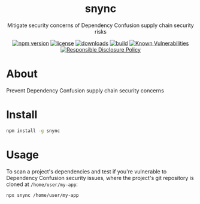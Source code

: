 
<p align="center"><h1 align="center">
  snync
</h1>

<p align="center">
  Mitigate security concerns of Dependency Confusion supply chain security risks
</p>

<p align="center">
  <a href="https://www.npmjs.org/package/snync"><img src="https://badgen.net/npm/v/snync" alt="npm version"/></a>
  <a href="https://www.npmjs.org/package/snync"><img src="https://badgen.net/npm/license/snync" alt="license"/></a>
  <a href="https://www.npmjs.org/package/snync"><img src="https://badgen.net/npm/dt/snync" alt="downloads"/></a>
  <a href="https://github.com/snyk-labs/snync/actions?workflow=CI"><img src="https://github.com/snyk-labs/snync/workflows/CI/badge.svg" alt="build"/></a>
  <a href="https://snyk.io/test/github/snyk-labs/snync"><img src="https://snyk.io/test/github/snyk-labs/snync/badge.svg" alt="Known Vulnerabilities"/></a>
  <a href="./SECURITY.md"><img src="https://img.shields.io/badge/Security-Responsible%20Disclosure-yellow.svg" alt="Responsible Disclosure Policy" /></a>
</p>

# About

Prevent Dependency Confusion supply chain security concerns 

# Install

```sh
npm install -g snync
```

# Usage

To scan a project's dependencies and test if you're vulnerable to Dependency Confusion security issues, where the project's git repository is cloned at `/home/user/my-app`:

```sh
npx snync /home/user/my-app
```
